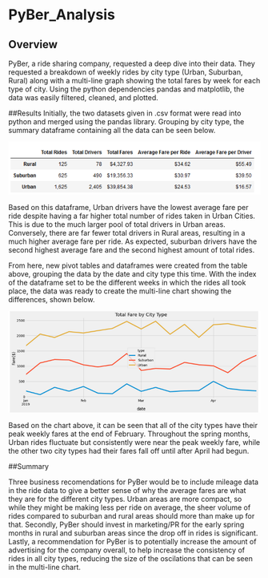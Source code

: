 # PyBer_Analysis

## Overview
PyBer, a ride sharing company, requested a deep dive into their data. They requested a breakdown of weekly rides by city type (Urban, Suburban, Rural) along with a multi-line graph showing the total fares by week for each type of city. Using the python dependencies pandas and matplotlib, the data was easily filtered, cleaned, and plotted.

##Results
Initially, the two datasets given in .csv format were read into python and merged using the pandas library. Grouping by city type, the summary dataframe containing all the data can be seen below.

![summary_df](analysis/summary_df.png)

Based on this dataframe, Urban drivers have the lowest average fare per ride despite having a far higher total number of rides taken in Urban Cities. This is due to the much larger pool of total drivers in Urban areas. Conversely, there are far fewer total drivers in Rural areas, resulting in a much higher average fare per ride. As expected, suburban drivers have the second highest average fare and the second highest amount of total rides.

From here, new pivot tables and dataframes were created from the table above, grouping the data by the date and city type this time. With the index of the dataframe set to be the different weeks in which the rides all took place, the data was ready to create the multi-line chart showing the differences, shown below.

![multi_line](analysis/multi_line_chart.png)

Based on the chart above, it can be seen that all of the city types have their peak weekly fares at the end of February. Throughout the spring months, Urban rides fluctuate but consistently were near the peak weekly fare, while the other two city types had their fares fall off until after April had begun. 


##Summary 

Three business recomendations for PyBer would be to include mileage data in the ride data to give a better sense of why the average fares are what they are for the different city types. Urban areas are more compact, so while they might be making less per ride on average, the sheer volume of rides compared to suburban and rural areas should more than make up for that. Secondly, PyBer should invest in marketing/PR for the early spring months in rural and suburban areas since the drop off in rides is significant. Lastly, a recommendation for PyBer is to potentially increase the amount of advertising for the company overall, to help increase the consistency of rides in all city types, reducing the size of the oscilations that can be seen in the multi-line chart.
